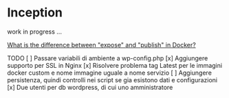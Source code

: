 # Inception 

work in progress ...

[What is the difference between "expose" and "publish" in Docker?](https://stackoverflow.com/questions/22111060/what-is-the-difference-between-expose-and-publish-in-docker)






TODO
[ ] Passare variabili di ambiente a wp-config.php
[x] Aggiungere supporto per SSL in Nginx
[x] Risolvere problema tag Latest per le immagini docker custom e nome immagine uguale a nome servizio
[ ] Aggiungere persistenza, quindi controlli nei script se gia esistono dati e configurazioni
[x] Due utenti per db wordpress, di cui uno amministratore

